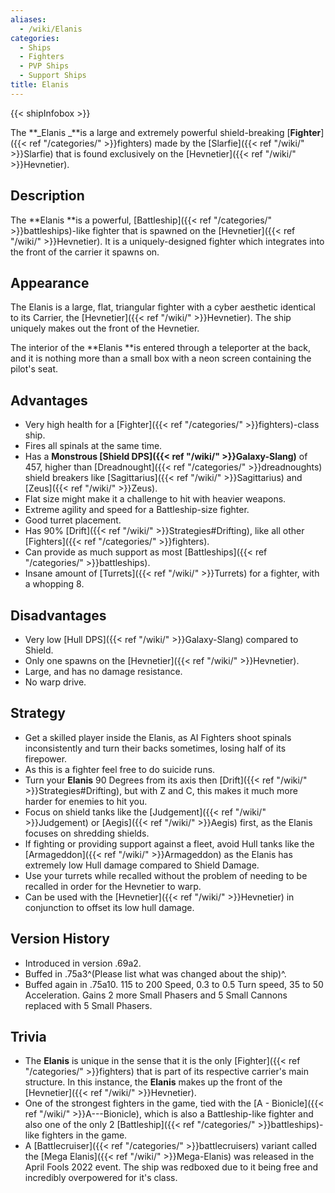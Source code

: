 ```yaml
---
aliases:
  - /wiki/Elanis
categories:
  - Ships
  - Fighters
  - PVP Ships
  - Support Ships
title: Elanis
---
```


{{< shipInfobox >}}

The **_Elanis _**is a large and extremely powerful shield-breaking [**Fighter**]({{< ref "/categories/" >}}fighters) made by the [Slarfie]({{< ref "/wiki/" >}}Slarfie) that is found exclusively on the [Hevnetier]({{< ref "/wiki/" >}}Hevnetier).

## Description

The **Elanis **is a powerful, [Battleship]({{< ref "/categories/" >}}battleships)-like fighter that is spawned on the [Hevnetier]({{< ref "/wiki/" >}}Hevnetier). It is a uniquely-designed fighter which integrates into the front of the carrier it spawns on.

## Appearance

The Elanis is a large, flat, triangular fighter with a cyber aesthetic identical to its Carrier, the [Hevnetier]({{< ref "/wiki/" >}}Hevnetier). The ship uniquely makes out the front of the Hevnetier.

The interior of the **Elanis **is entered through a teleporter at the back, and it is nothing more than a small box with a neon screen containing the pilot's seat.

## Advantages

- Very high health for a [Fighter]({{< ref "/categories/" >}}fighters)-class ship.
- Fires all spinals at the same time.
- Has a **Monstrous [Shield DPS]({{< ref "/wiki/" >}}Galaxy-Slang)** of 457, higher than [Dreadnought]({{< ref "/categories/" >}}dreadnoughts) shield breakers like [Sagittarius]({{< ref "/wiki/" >}}Sagittarius) and [Zeus]({{< ref "/wiki/" >}}Zeus).
- Flat size might make it a challenge to hit with heavier weapons.
- Extreme agility and speed for a Battleship-size fighter.
- Good turret placement.
- Has 90% [Drift]({{< ref "/wiki/" >}}Strategies#Drifting), like all other [Fighters]({{< ref "/categories/" >}}fighters).
- Can provide as much support as most [Battleships]({{< ref "/categories/" >}}battleships).
- Insane amount of [Turrets]({{< ref "/wiki/" >}}Turrets) for a fighter, with a whopping 8.

## Disadvantages

- Very low [Hull DPS]({{< ref "/wiki/" >}}Galaxy-Slang) compared to Shield.
- Only one spawns on the [Hevnetier]({{< ref "/wiki/" >}}Hevnetier).
- Large, and has no damage resistance.
- No warp drive.

## Strategy

- Get a skilled player inside the Elanis, as AI Fighters shoot spinals inconsistently and turn their backs sometimes, losing half of its firepower.
- As this is a fighter feel free to do suicide runs.
- Turn your **Elanis** 90 Degrees from its axis then [Drift]({{< ref "/wiki/" >}}Strategies#Drifting), but with Z and C, this makes it much more harder for enemies to hit you.
- Focus on shield tanks like the [Judgement]({{< ref "/wiki/" >}}Judgement) or [Aegis]({{< ref "/wiki/" >}}Aegis) first, as the Elanis focuses on shredding shields.
- If fighting or providing support against a fleet, avoid Hull tanks like the [Armageddon]({{< ref "/wiki/" >}}Armageddon) as the Elanis has extremely low Hull damage compared to Shield Damage.
- Use your turrets while recalled without the problem of needing to be recalled in order for the Hevnetier to warp.
- Can be used with the [Hevnetier]({{< ref "/wiki/" >}}Hevnetier) in conjunction to offset its low hull damage.

## Version History

- Introduced in version .69a2.
- Buffed in .75a3^(Please list what was changed about the ship)^.
- Buffed again in .75a10. 115 to 200 Speed, 0.3 to 0.5 Turn speed, 35 to 50 Acceleration. Gains 2 more Small Phasers and 5 Small Cannons replaced with 5 Small Phasers.

## Trivia

- The **Elanis** is unique in the sense that it is the only [Fighter]({{< ref "/categories/" >}}fighters) that is part of its respective carrier's main structure. In this instance, the **Elanis** makes up the front of the [Hevnetier]({{< ref "/wiki/" >}}Hevnetier).
- One of the strongest fighters in the game, tied with the [A - Bionicle]({{< ref "/wiki/" >}}A---Bionicle), which is also a Battleship-like fighter and also one of the only 2 [Battleship]({{< ref "/categories/" >}}battleships)-like fighters in the game.
- A [Battlecruiser]({{< ref "/categories/" >}}battlecruisers) variant called the [Mega Elanis]({{< ref "/wiki/" >}}Mega-Elanis) was released in the April Fools 2022 event. The ship was redboxed due to it being free and incredibly overpowered for it's class.
